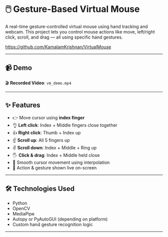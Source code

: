 # 🖱️ Gesture-Based Virtual Mouse

A real-time gesture-controlled virtual mouse using hand tracking and webcam. This project lets you control mouse actions like move, left/right click, scroll, and drag — all using specific hand gestures.

https://github.com/KamalamKrishnan/VirtualMouse

---

## 📹 Demo
🎬 **Recorded Video**: `vm_demo.mp4`

---

## ✨ Features

- 👉 Move cursor using **index finger**
- 👌 **Left click**: Index + Middle fingers close together
- 👍 **Right click**: Thumb + Index up
- ☝️ **Scroll up**: All 5 fingers up
- ✌️ **Scroll down**: Index + Middle + Ring up
- 🖐️ **Click & drag**: Index + Middle held close
- 🔄 Smooth cursor movement using interpolation
- 🎯 Action & gesture shown live on-screen

---

## 🛠️ Technologies Used

- Python
- OpenCV
- MediaPipe
- Autopy or PyAutoGUI (depending on platform)
- Custom hand gesture recognition logic

---
